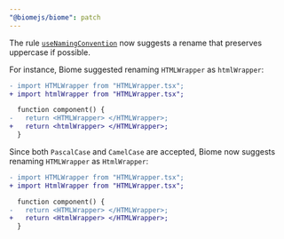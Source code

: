 ```yaml
---
"@biomejs/biome": patch
---
```


The rule [`useNamingConvention`](https://biomejs.dev/linter/rules/use-naming-convention/) now suggests a rename that preserves uppercase if possible.

For instance, Biome suggested renaming `HTMLWrapper` as `htmlWrapper`:

```diff
- import HTMLWrapper from "HTMLWrapper.tsx";
+ import htmlWrapper from "HTMLWrapper.tsx";

  function component() {
-   return <HTMLWrapper> </HTMLWrapper>;
+   return <htmlWrapper> </HTMLWrapper>;
  }
```

Since both `PascalCase` and `CamelCase` are accepted, Biome now suggests renaming `HTMLWrapper` as `HtmlWrapper`:

```diff
- import HTMLWrapper from "HTMLWrapper.tsx";
+ import HtmlWrapper from "HTMLWrapper.tsx";

  function component() {
-   return <HTMLWrapper> </HTMLWrapper>;
+   return <HtmlWrapper> </HTMLWrapper>;
  }
```
